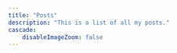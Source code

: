 ```yaml
---
title: "Posts"
description: "This is a list of all my posts."
cascade:
    disableImageZoom: false
---
```



